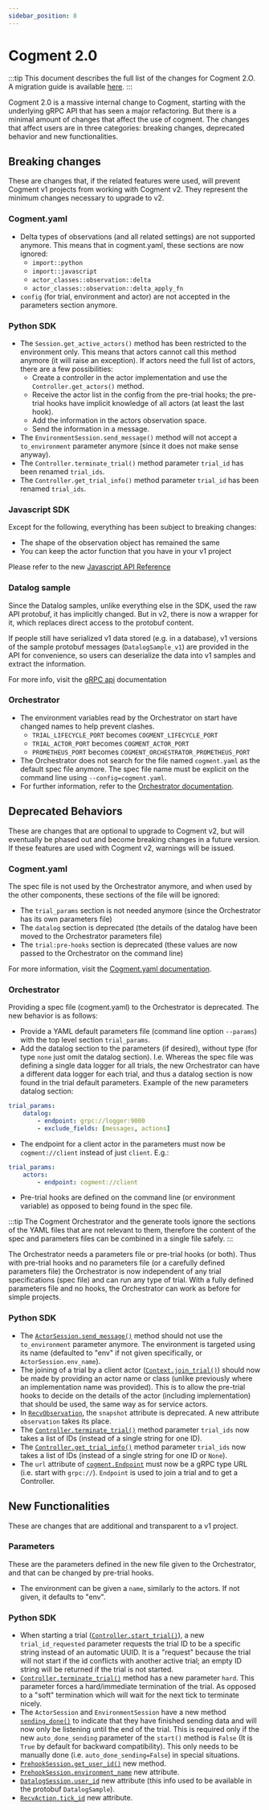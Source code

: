 ```yaml
---
sidebar_position: 8
---
```


# Cogment 2.0

:::tip
This document describes the full list of the changes for Cogment 2.O. A migration guide is available [here](../guide/implementation-recipes/v2-migration-guide.md).
:::

Cogment 2.0 is a massive internal change to Cogment, starting with the underlying gRPC API that has seen a major refactoring. But there is a minimal amount of changes that affect the use of cogment. The changes that affect users are in three categories: breaking changes, deprecated behavior and new functionalities.

## Breaking changes

These are changes that, if the related features were used, will prevent Cogment v1 projects from working with Cogment v2. They represent the minimum changes necessary to upgrade to v2.

### Cogment.yaml

-   Delta types of observations (and all related settings) are not supported anymore. This means that in cogment.yaml, these sections are now ignored:
    -   `import::python`
    -   `import::javascript`
    -   `actor_classes::observation::delta`
    -   `actor_classes::observation::delta_apply_fn`
-   `config` (for trial, environment and actor) are not accepted in the parameters section anymore.

### Python SDK

-   The `Session.get_active_actors()` method has been restricted to the environment only. This means that actors cannot call this method anymore (it will raise an exception). If actors need the full list of actors, there are a few possibilities:
    -   Create a controller in the actor implementation and use the `Controller.get_actors()` method.
    -   Receive the actor list in the config from the pre-trial hooks; the pre-trial hooks have implicit knowledge of all actors (at least the last hook).
    -   Add the information in the actors observation space.
    -   Send the information in a message.
-   The `EnvironmentSession.send_message()` method will not accept a `to_environment` parameter anymore (since it does not make sense anyway).
-   The `Controller.terminate_trial()` method parameter `trial_id` has been renamed `trial_ids`.
-   The `Controller.get_trial_info()` method parameter `trial_id` has been renamed `trial_ids`.

### Javascript SDK

Except for the following, everything has been subject to breaking changes:

-   The shape of the observation object has remained the same
-   You can keep the actor function that you have in your v1 project

Please refer to the new [Javascript API Reference](./javascript.md)

### Datalog sample

Since the Datalog samples, unlike everything else in the SDK, used the raw API protobuf, it has implicitly changed. But in v2, there is now a wrapper for it, which replaces direct access to the protobuf content.

If people still have serialized v1 data stored (e.g. in a database), v1 versions of the sample protobuf messages (`DatalogSample_v1`) are provided in the API for convenience, so users can deserialize the data into v1 samples and extract the information.

For more info, visit the [gRPC api](./grpc.md#LogExporterSampleRequest) documentation

### Orchestrator

-   The environment variables read by the Orchestrator on start have changed names to help prevent clashes.
    -   `TRIAL_LIFECYCLE_PORT` becomes `COGMENT_LIFECYCLE_PORT`
    -   `TRIAL_ACTOR_PORT` becomes `COGMENT_ACTOR_PORT`
    -   `PROMETHEUS_PORT` becomes `COGMENT_ORCHESTRATOR_PROMETHEUS_PORT`
-   The Orchestrator does not search for the file named `cogment.yaml` as the default spec file anymore. The spec file name must be explicit on the command line using `--config=cogment.yaml`.
-   For further information, refer to the [Orchestrator documentation](../reference/cli/orchestrator.md).

## Deprecated Behaviors

These are changes that are optional to upgrade to Cogment v2, but will eventually be phased out and become breaking changes in a future version. If these features are used with Cogment v2, warnings will be issued.

### Cogment.yaml

The spec file is not used by the Orchestrator anymore, and when used by the other components, these sections of the file will be ignored:

-   The `trial_params` section is not needed anymore (since the Orchestrator has its own parameters file)
-   The `datalog` section is deprecated (the details of the datalog have been moved to the Orchestrator parameters file)
-   The `trial:pre-hooks` section is deprecated (these values are now passed to the Orchestrator on the command line)

For more information, visit the [Cogment.yaml documentation](./cogment-yaml.md).

### Orchestrator

Providing a spec file (cogment.yaml) to the Orchestrator is deprecated. The new behavior is as follows:

-   Provide a YAML default parameters file (command line option `--params`) with the top level section `trial_params`.
-   Add the datalog section to the parameters (if desired), without type (for type `none` just omit the datalog section). I.e. Whereas the spec file was defining a single data logger for all trials, the new Orchestrator can have a different data logger for each trial, and thus a datalog section is now found in the trial default parameters. Example of the new parameters datalog section:

```yaml
trial_params:
    datalog:
        - endpoint: grpc://logger:9000
        - exclude_fields: [messages, actions]
```

-   The endpoint for a client actor in the parameters must now be `cogment://client` instead of just `client`. E.g.:

```yaml
trial_params:
    actors:
        - endpoint: cogment://client
```

-   Pre-trial hooks are defined on the command line (or environment variable) as opposed to being found in the spec file.

:::tip
The Cogment Orchestrator and the generate tools ignore the sections of the YAML files that are not relevant to them, therefore the content of the spec and parameters files can be combined in a single file safely.
:::

The Orchestrator needs a parameters file or pre-trial hooks (or both). Thus with pre-trial hooks and no parameters file (or a carefully defined parameters file) the Orchestrator is now independent of any trial specifications (spec file) and can run any type of trial. With a fully defined parameters file and no hooks, the Orchestrator can work as before for simple projects.

### Python SDK

-   The [`ActorSession.send_message()`](./python.md#send_messageself-payload-to) method should not use the `to_environment` parameter anymore. The environment is targeted using its name (defaulted to "env" if not given specifically, or `ActorSession.env_name`).
-   The joining of a trial by a client actor ([`Context.join_trial()`](./python.md#async-join_trialself-trial_id-endpoint-impl_namenone-actor_namenone-actor_classnone)) should now be made by providing an actor name or class (unlike previously where an implementation name was provided). This is to allow the pre-trial hooks to decide on the details of the actor (including implementation) that should be used, the same way as for service actors.
-   In [`RecvObservation`](./python.md#class-recvobservation), the `snapshot` attribute is deprecated. A new attribute `observation` takes its place.
-   The [`Controller.terminate_trial()`](./python.md#terminate_trialself-trial_ids-hardfalse) method parameter `trial_ids` now takes a list of IDs (instead of a single string for one ID).
-   The [`Controller.get_trial_info()`](./python.md#async-get_trial_infoself-trial_ids) method parameter `trial_ids` now takes a list of IDs (instead of a single string for one ID or `None`).
-   The `url` attribute of [`cogment.Endpoint`](./python.md#class-cogmentendpoint) must now be a gRPC type URL (i.e. start with `grpc://`). `Endpoint` is used to join a trial and to get a Controller.

## New Functionalities

These are changes that are additional and transparent to a v1 project.

### Parameters

These are the parameters defined in the new file given to the Orchestrator, and that can be changed by pre-trial hooks.

-   The environment can be given a `name`, similarly to the actors. If not given, it defaults to "env".

### Python SDK

-   When starting a trial ([`Controller.start_trial()`](./python.md#async-start_trialself-trial_confignone-trial_id_requestednone)), a new `trial_id_requested` parameter requests the trial ID to be a specific string instead of an automatic UUID. It is a "request" because the trial will not start if the id conflicts with another active trial; an empty ID string will be returned if the trial is not started.
-   [`Controller.terminate_trial()`](./python.md#terminate_trialself-trial_ids-hardfalse) method has a new parameter `hard`. This parameter forces a hard/immediate termination of the trial. As opposed to a "soft" termination which will wait for the next tick to terminate nicely.
-   The `ActorSession` and `EnvironmentSession` have a new method [`sending_done()`](./python.md#sending_doneself) to indicate that they have finished sending data and will now only be listening until the end of the trial. This is required only if the new `auto_done_sending` parameter of the `start()` method is `False` (It is `True` by default for backward compatibility). This only needs to be manually done (i.e. `auto_done_sending=False`) in special situations.
-   [`PrehookSession.get_user_id()`](./python.md#get_user_idself) new method.
-   [`PrehookSession.environment_name`](./python.md#class-prehooksession) new attribute.
-   [`DatalogSession.user_id`](./python.md#class-datalogsession) new attribute (this info used to be available in the protobuf `DatalogSample`).
-   [`RecvAction.tick_id`](./python.md#class-recvaction) new attribute.
